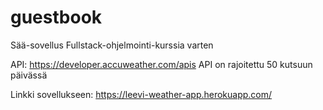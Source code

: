 # guestbook
Sää-sovellus Fullstack-ohjelmointi-kurssia varten

API: https://developer.accuweather.com/apis
API on rajoitettu 50 kutsuun päivässä

Linkki sovellukseen: https://leevi-weather-app.herokuapp.com/
